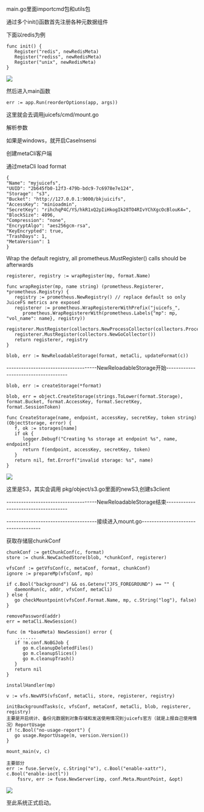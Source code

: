 main.go里面importcmd包和utils包

通过多个init()函数首先注册各种元数据组件

下面以redis为例

```
func init() {
   Register("redis", newRedisMeta)
   Register("rediss", newRedisMeta)
   Register("unix", newRedisMeta)
}
```

![](https://gitee.com/hxc8/images6/raw/master/img/202407190003508.jpg)

然后进入main函数

```
err := app.Run(reorderOptions(app, args))
```

这里就会去调用juicefs/cmd/mount.go

解析参数

如果是windows，就开启CaseInsensi

创建metaCli客户端

通过metaCli load format

```
{
"Name": "myjuicefs",
"UUID": "2b645fb0-12f3-479b-bdc9-7c6978e7e124",
"Storage": "s3",
"Bucket": "http://127.0.0.1:9000/bkjuicifs",
"AccessKey": "minioadmin",
"SecretKey": "rihchqP4C/YS/hkR1xQ2pIiHkogIk28TO4RIvYChXgcOcBlouK4=",
"BlockSize": 4096,
"Compression": "none",
"EncryptAlgo": "aes256gcm-rsa",
"KeyEncrypted": true,
"TrashDays": 1,
"MetaVersion": 1
}
```

Wrap the default registry, all prometheus.MustRegister() calls should be afterwards

```
registerer, registry := wrapRegister(mp, format.Name)
```

```
func wrapRegister(mp, name string) (prometheus.Registerer, *prometheus.Registry) {
   registry := prometheus.NewRegistry() // replace default so only JuiceFS metrics are exposed
   registerer := prometheus.WrapRegistererWithPrefix("juicefs_",
      prometheus.WrapRegistererWith(prometheus.Labels{"mp": mp, "vol_name": name}, registry))
   registerer.MustRegister(collectors.NewProcessCollector(collectors.ProcessCollectorOpts{}))
   registerer.MustRegister(collectors.NewGoCollector())
   return registerer, registry
}
```

```
blob, err := NewReloadableStorage(format, metaCli, updateFormat(c))
```

-------------------------------------NewReloadableStorage开始-------------------------------------

```
blob, err := createStorage(*format)
```

```
blob, err = object.CreateStorage(strings.ToLower(format.Storage), format.Bucket, format.AccessKey, format.SecretKey, format.SessionToken)
```

```
func CreateStorage(name, endpoint, accessKey, secretKey, token string) (ObjectStorage, error) {
   f, ok := storages[name]
   if ok {
      logger.Debugf("Creating %s storage at endpoint %s", name, endpoint)
      return f(endpoint, accessKey, secretKey, token)
   }
   return nil, fmt.Errorf("invalid storage: %s", name)
}
```

![](https://gitee.com/hxc8/images6/raw/master/img/202407190003538.jpg)

这里是S3，其实会调用 pkg/object/s3.go里面的newS3,创建s3client

-------------------------------------NewReloadableStorage结束-------------------------------------

-------------------------------------接续进入mount.go------------------------------------

获取存储层chunkConf

```
chunkConf := getChunkConf(c, format)
store := chunk.NewCachedStore(blob, *chunkConf, registerer)
```

```
vfsConf := getVfsConf(c, metaConf, format, chunkConf)
ignore := prepareMp(vfsConf, mp)
```

```
if c.Bool("background") && os.Getenv("JFS_FOREGROUND") == "" {
   daemonRun(c, addr, vfsConf, metaCli)
} else {
   go checkMountpoint(vfsConf.Format.Name, mp, c.String("log"), false)
}

removePassword(addr)
err = metaCli.NewSession()
```

```
func (m *baseMeta) NewSession() error {
    .......
   if !m.conf.NoBGJob {
      go m.cleanupDeletedFiles()
      go m.cleanupSlices()
      go m.cleanupTrash()
   }
   return nil
}
```

```
installHandler(mp)
```

```
v := vfs.NewVFS(vfsConf, metaCli, store, registerer, registry)
```

```
initBackgroundTasks(c, vfsConf, metaConf, metaCli, blob, registerer, registry)
主要是开启统计、备份元数据到对象存储和发送使用情况到juicefs官方（就是上报自己使用情况）ReportUsage
if !c.Bool("no-usage-report") {
   go usage.ReportUsage(m, version.Version())
}
```

```
mount_main(v, c)
```

```
主要部分
err := fuse.Serve(v, c.String("o"), c.Bool("enable-xattr"), c.Bool("enable-ioctl"))
    fssrv, err := fuse.NewServer(imp, conf.Meta.MountPoint, &opt)
```

![](https://gitee.com/hxc8/images6/raw/master/img/202407190003086.jpg)

至此系统正式启动。